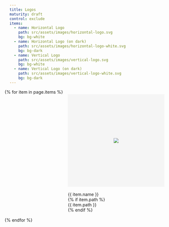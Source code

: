 ```yaml
---
title: Logos
maturity: draft
control: exclude
items:
  - name: Horizontal Logo
    path: src/assets/images/horizontal-logo.svg
    bg: bg-white
  - name: Horizontal Logo (on dark)
    path: src/assets/images/horizontal-logo-white.svg
    bg: bg-dark
  - name: Vertical Logo
    path: src/assets/images/vertical-logo.svg
    bg: bg-white
  - name: Vertical Logo (on dark)
    path: src/assets/images/vertical-logo-white.svg
    bg: bg-dark
---
```

<style>
.set {
  display: flex;
  flex-wrap: wrap;
  margin: 0 -1rem;
  margin-top: 0;
  padding: 0;
  list-style: none;
}
li {
  flex: 1 0 20%;
  margin: 1rem;
}
.image {
  display: flex;
  flex-direction: column;
  align-items: center;
  justify-content: center;
  width: 100%;
  min-width: 280px;
  height: 300px;
  background-color: whitesmoke;
  border: 1px solid whitesmoke;
  margin-bottom: 1rem;
}
img {
  max-height: 100%;
}
p {
  margin: 0;
}
</style>
<ul class="set">
{% for item in page.items %}
  <li>
    <div class="image {{ item.bg }}"><img src="{{ site.baseurl }}/{{ item.path }}"/></div>
    <p class="header">{{ item.name }}</p>
    {% if item.path %}<p>{{ item.path }}</p>{% endif %}
  </li>
{% endfor %}
</ul>
